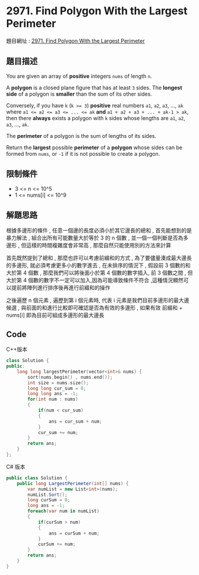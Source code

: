 # 2971. Find Polygon With the Largest Perimeter

題目網址 : [2971. Find Polygon With the Largest Perimeter](https://leetcode.com/problems/find-polygon-with-the-largest-perimeter)

## 題目描述

You are given an array of **positive** integers `nums` of length `n`.

A **polygon** is a closed plane figure that has at least `3` sides. The **longest side** of a polygon is **smaller** than the sum of its other sides.

Conversely, if you have `k` (`k >= 3`) **positive** real numbers `a1`, `a2`, `a3`, ..., `ak` where `a1 <= a2 <= a3 <= ... <= ak` **and** `a1 + a2 + a3 + ... + ak-1 > ak`, then there **always** exists a polygon with `k` sides whose lengths are `a1`, `a2`, `a3`, ..., `ak`.

The **perimeter** of a polygon is the sum of lengths of its sides.

Return the **largest** possible **perimeter** of a **polygon** whose sides can be formed from `nums`, or `-1` if it is not possible to create a polygon.

## 限制條件

- 3 <= n <= 10^5
- 1 <= nums[i] <= 10^9

## 解題思路

根據多邊形的條件 , 任意一個邊的長度必須小於其它邊長的總和 , 首先能想到的是暴力解法 , 組合出所有可能數量大於等於 3 的 n 個數 , 並一個一個判斷是否為多邊形 , 但這樣的時間複雜度會非常高 , 那麼自然只能使用別的方法來計算

首先既然提到了總和 , 那麼也許可以考慮前綴和的方式 , 為了要儘量湊成最大邊長的多邊形, 就必須考慮更多小的數字進去 , 在未排序的情況下 , 假設前 3 個數的和大於第 4 個數 , 那麼我們可以將後面小於第 4 個數的數字插入, 前 3 個數之間 , 但大於第 4 個數的數字不一定可以加入,因為可能導致條件不符合 ,這種情況顯然可以提前將陣列進行排序後再進行前綴和的操作

之後遍歷 n 個元素 , 遍歷到第 i 個元素時, 代表 i 元素是我們目前多邊形的最大邊候選 , 與前面的和進行比較即可確認是否為有效的多邊形 , 如果有效 前綴和 + nums[i] 即為目前可組成多邊形的最大邊長

## Code

C++版本

```C++
class Solution {
public:
    long long largestPerimeter(vector<int>& nums) {
        sort(nums.begin() , nums.end());
        int size = nums.size();
        long long cur_sum = 0;
        long long ans = -1;
        for(int num : nums)
        {
            if(num < cur_sum)
            {
                ans = cur_sum + num;
            }
            cur_sum += num;
        }
        return ans;
    }
};
```

C# 版本

```C#
public class Solution {
    public long LargestPerimeter(int[] nums) {
        var numList = new List<int>(nums);
        numList.Sort();
        long curSum = 0;
        long ans = -1;
        foreach(var num in numList)
        {
            if(curSum > num)
            {
                ans = curSum + num;
            }
            curSum += num;
        }
        return ans;
    }
}
```
